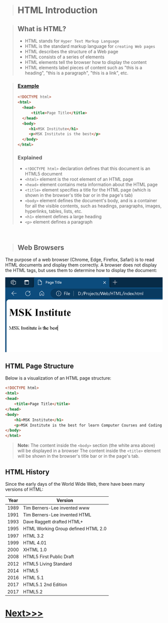 ># HTML Introduction

>## What is HTML?
>-  HTML stands for `Hyper Text Markup Language`
>-  HTML is the standard markup language for `creating Web pages`
>-  HTML describes the structure of a Web page
>-  HTML consists of a series of elements
>-  HTML elements tell the browser how to display the content
>-  HTML elements label pieces of content such as "this is a heading", "this is a paragraph", "this is a link", etc.

>### [Example](index.html)
>```html
><!DOCTYPE html>
><html>
>   <head>
>       <title>Page Title</title>
>   </head>
>   <body>
>      <h1>MSK Institute</h1>
>      <p>MSK Institute is the best</p>
>   </body>
></html>
>```
>### Explained
>- `<!DOCTYPE html>` declaration defines that this document is an HTML5 document
>- `<html>` element is the root element of an HTML page
>- `<head>` element contains meta information about the HTML page
>- `<title>` element specifies a title for the HTML page (which is shown in the browser's title bar or in the page's tab)
>- `<body>` element defines the document's body, and is a container for all the visible contents, such as headings, paragraphs, images, hyperlinks, tables, lists, etc.
>- `<h1>` element defines a large heading
>- `<p>` element defines a paragraph

<br>

>## Web Browsers
The purpose of a web browser (Chrome, Edge, Firefox, Safari) is to read HTML documents and display them correctly.
A browser does not display the HTML tags, but uses them to determine how to display the document:
 
![Alt text](image.png)

## HTML Page Structure

Below is a visualization of an HTML page structure:
```html
<!DOCTYPE html>
<html>
<head>
    <title>Page Title</title>
</head>
<body>
    <h1>MSK Institute</h1>
    <p>MSK Institute is the best for learn Computer Courses and Coding Classes.</p>
</body>
</html>
```

> **Note:** The content inside the `<body>` section (the white area above) will be displayed in a browser The content inside the `<title>` element will be shown in the browser's title bar or in the page's tab.

## HTML History
Since the early days of the World Wide Web, there have been many versions of HTML:

| Year | Version |
| ------ | ------ |
| 1989 | Tim Berners-Lee invented www |
| 1991 | Tim Berners-Lee invented HTML |
| 1993 | Dave Raggett drafted HTML+ |
| 1995 | HTML Working Group defined HTML 2.0 |
| 1997 | HTML 3.2 |
| 1999 | HTML 4.01 |
| 2000 | XHTML 1.0 |
| 2008 | HTML5 First Public Draft |
| 2012 | HTML5 Living Standard |
| 2014 | HTML5 |
| 2016 | HTML 5.1 |
| 2017 | HTML5.1 2nd Edition |
| 2017 | HTML5.2 |


# [Next>>>](../02_SetUp/SetUp.md)